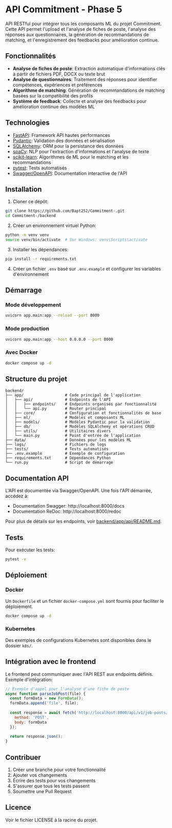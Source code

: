 # API Commitment - Phase 5

API RESTful pour intégrer tous les composants ML du projet Commitment. Cette API permet l'upload et l'analyse de fiches de poste, l'analyse des réponses aux questionnaires, la génération de recommandations de matching, et l'enregistrement des feedbacks pour amélioration continue.

## Fonctionnalités

- **Analyse de fiches de poste**: Extraction automatique d'informations clés à partir de fichiers PDF, DOCX ou texte brut
- **Analyse de questionnaires**: Traitement des réponses pour identifier compétences, expériences et préférences
- **Algorithme de matching**: Génération de recommandations de matching basées sur la compatibilité des profils
- **Système de feedback**: Collecte et analyse des feedbacks pour amélioration continue des modèles ML

## Technologies

- [FastAPI](https://fastapi.tiangolo.com/): Framework API hautes performances
- [Pydantic](https://docs.pydantic.dev/): Validation des données et sérialisation
- [SQLAlchemy](https://www.sqlalchemy.org/): ORM pour la persistance des données
- [spaCy](https://spacy.io/): NLP pour l'extraction d'informations et l'analyse de texte
- [scikit-learn](https://scikit-learn.org/): Algorithmes de ML pour le matching et les recommandations
- [pytest](https://docs.pytest.org/): Tests automatisés
- [Swagger/OpenAPI](https://swagger.io/): Documentation interactive de l'API

## Installation

1. Cloner ce dépôt:
```bash
git clone https://github.com/Bapt252/Commitment-.git
cd Commitment-/backend
```

2. Créer un environnement virtuel Python:
```bash
python -m venv venv
source venv/bin/activate  # Sur Windows: venv\Scripts\activate
```

3. Installer les dépendances:
```bash
pip install -r requirements.txt
```

4. Créer un fichier `.env` basé sur `.env.example` et configurer les variables d'environnement

## Démarrage

### Mode développement

```bash
uvicorn app.main:app --reload --port 8000
```

### Mode production

```bash
uvicorn app.main:app --host 0.0.0.0 --port 8000
```

### Avec Docker

```bash
docker compose up -d
```

## Structure du projet

```
backend/
├── app/                  # Code principal de l'application
│   ├── api/              # Endpoints de l'API
│   │   ├── endpoints/    # Endpoints organisés par fonctionnalité
│   │   └── api.py        # Router principal
│   ├── core/             # Configuration et fonctionnalités de base
│   ├── ml/               # Modèles et composants ML
│   ├── models/           # Modèles Pydantic pour la validation
│   ├── db/               # Modèles SQLAlchemy et opérations CRUD
│   ├── utils/            # Utilitaires divers
│   └── main.py           # Point d'entrée de l'application
├── data/                 # Données pour les modèles ML
├── logs/                 # Fichiers de logs
├── tests/                # Tests automatisés
├── .env.example          # Exemple de configuration
├── requirements.txt      # Dépendances Python
└── run.py                # Script de démarrage
```

## Documentation API

L'API est documentée via Swagger/OpenAPI. Une fois l'API démarrée, accédez à:

- Documentation Swagger: http://localhost:8000/docs
- Documentation ReDoc: http://localhost:8000/redoc

Pour plus de détails sur les endpoints, voir [backend/app/api/README.md](app/api/README.md).

## Tests

Pour exécuter les tests:

```bash
pytest -v
```

## Déploiement

### Docker

Un `Dockerfile` et un fichier `docker-compose.yml` sont fournis pour faciliter le déploiement.

```bash
docker compose up -d
```

### Kubernetes

Des exemples de configurations Kubernetes sont disponibles dans le dossier `k8s/`.

## Intégration avec le frontend

Le frontend peut communiquer avec l'API REST aux endpoints définis. Exemple d'intégration:

```javascript
// Exemple d'appel pour l'analyse d'une fiche de poste
async function parseJobPost(file) {
  const formData = new FormData();
  formData.append('file', file);
  
  const response = await fetch('http://localhost:8000/api/v1/job-posts/parse', {
    method: 'POST',
    body: formData
  });
  
  return response.json();
}
```

## Contribuer

1. Créer une branche pour votre fonctionnalité
2. Ajouter vos changements
3. Écrire des tests pour vos changements
4. S'assurer que tous les tests passent
5. Soumettre une Pull Request

## Licence

Voir le fichier LICENSE à la racine du projet.
